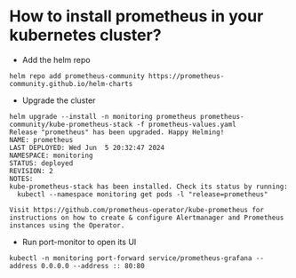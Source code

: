 # How to install prometheus in your kubernetes cluster?

- Add the helm repo 

```
helm repo add prometheus-community https://prometheus-community.github.io/helm-charts
```

- Upgrade the cluster

```
helm upgrade --install -n monitoring prometheus prometheus-community/kube-prometheus-stack -f prometheus-values.yaml
Release "prometheus" has been upgraded. Happy Helming!
NAME: prometheus
LAST DEPLOYED: Wed Jun  5 20:32:47 2024
NAMESPACE: monitoring
STATUS: deployed
REVISION: 2
NOTES:
kube-prometheus-stack has been installed. Check its status by running:
  kubectl --namespace monitoring get pods -l "release=prometheus"

Visit https://github.com/prometheus-operator/kube-prometheus for instructions on how to create & configure Alertmanager and Prometheus instances using the Operator.
```

- Run port-monitor to open its UI

```
kubectl -n monitoring port-forward service/prometheus-grafana --address 0.0.0.0 --address :: 80:80
```